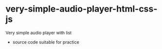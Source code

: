 # very-simple-audio-player-html-css-js
Very simple audio player with list 
- source code suitable for practice

